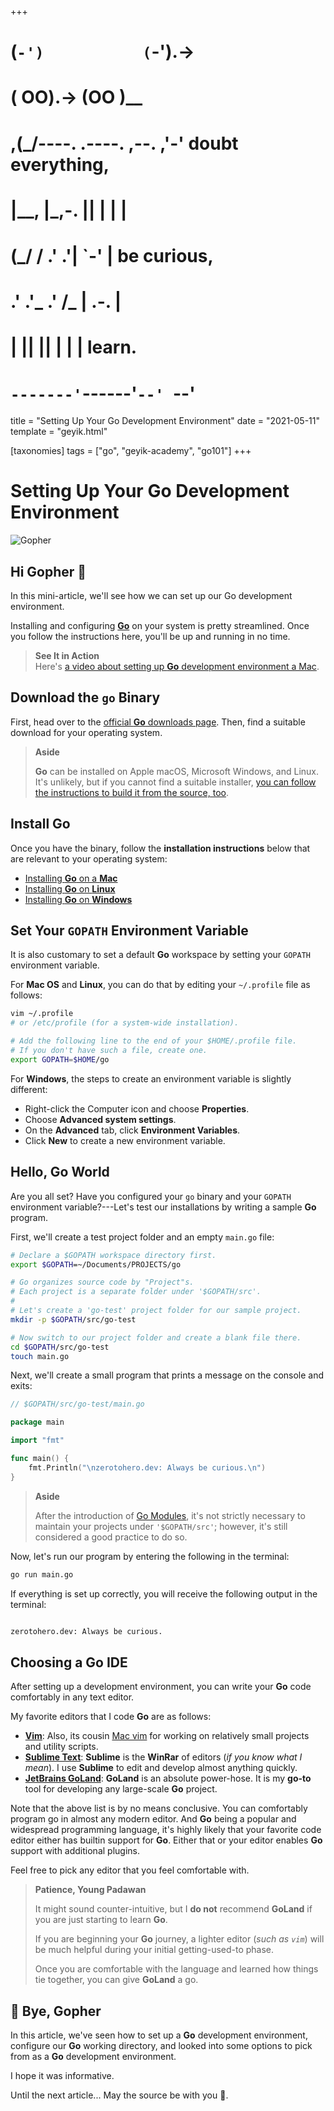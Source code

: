 +++
#   (`-')           (`-').->
#   ( OO).->        (OO )__
# ,(_/----. .----. ,--. ,'-' doubt everything,
# |__,    |\_,-.  ||  | |  |
#  (_/   /    .' .'|  `-'  | be curious,
#  .'  .'_  .'  /_ |  .-.  |
# |       ||      ||  | |  | learn.
# `-------'`------'`--' `--'

title = "Setting Up Your Go Development Environment"
date = "2021-05-11"
template = "geyik.html"

[taxonomies]
tags = ["go", "geyik-academy", "go101"]
+++

# Setting Up Your Go Development Environment

![Gopher](/images/size/w1200/2024/03/gopher.png)

## Hi Gopher 👋

In this mini-article, we'll see how we can set up our Go development environment.

Installing and configuring [**Go**](https://golang.org/) on your system is pretty streamlined. Once you follow the instructions here, you'll be up and running in no time.

> **See It in Action**  
> Here's [a video about setting up **Go** development 
> environment a Mac](@/vadideki-geyik/geyik-academy/go101/installing-go-on-mac-os.md).

## Download the `go` Binary

First, head over to the [official **Go** downloads page](https://golang.org/dl/). Then, find a suitable download for your operating system.

> **Aside**
>
> **Go** can be installed on Apple macOS, Microsoft Windows, and Linux. It's unlikely, but if you cannot find a suitable installer, [you can follow the instructions to build it from the source, too](https://golang.org/doc/install/source "Use the source, Leia.").

## Install Go

Once you have the binary, follow the **installation instructions** below that are relevant to your operating system:

* [Installing **Go** on a **Mac**](@/vadideki-geyik/geyik-academy/go101/installing-go-on-a-mac.md)
* [Installing **Go** on **Linux**](@/vadideki-geyik/geyik-academy/go101/installing-go-on-linux.md)
* [Installing **Go** on **Windows**](@/vadideki-geyik/geyik-academy/go101/installing-go-on-windows.md)

## Set Your `GOPATH` Environment Variable

It is also customary to set a default **Go** workspace by setting your `GOPATH` environment variable.

For **Mac OS** and **Linux**, you can do that by editing your `~/.profile` file as follows:

```bash
vim ~/.profile
# or /etc/profile (for a system-wide installation).

# Add the following line to the end of your $HOME/.profile file.
# If you don't have such a file, create one.
export GOPATH=$HOME/go
```

For **Windows**, the steps to create an environment variable is slightly different:

*   Right-click the Computer icon and choose **Properties**.
*   Choose **Advanced system settings**.
*   On the **Advanced** tab, click **Environment Variables**.
*   Click **New** to create a new environment variable.

## Hello, **Go** World

Are you all set? Have you configured your `go` binary and your `GOPATH` environment variable?---Let's test our installations by writing a sample **Go** program.

First, we'll create a test project folder and an empty `main.go` file:

```bash
# Declare a $GOPATH workspace directory first.
export $GOPATH=~/Documents/PROJECTS/go

# Go organizes source code by "Project"s.
# Each project is a separate folder under '$GOPATH/src'.
#
# Let's create a 'go-test' project folder for our sample project.
mkdir -p $GOPATH/src/go-test

# Now switch to our project folder and create a blank file there.
cd $GOPATH/src/go-test
touch main.go
```

Next, we'll create a small program that prints a message on the console and exits:

```go
// $GOPATH/src/go-test/main.go

package main

import "fmt"

func main() {
	fmt.Println("\nzerotohero.dev: Always be curious.\n")
}
```

> **Aside**
>
> After the introduction of [Go Modules](https://blog.golang.org/using-go-modules "Using Go Modules"), it's not strictly necessary to maintain your projects under `'$GOPATH/src'`; however, it's still considered a good practice to do so.

Now, let's run our program by entering the following in the terminal:

```bash
go run main.go
```

If everything is set up correctly, you will receive the following output in the terminal:

```bash

zerotohero.dev: Always be curious.

```

## Choosing a **Go** IDE

After setting up a development environment, you can write your **Go** code comfortably in any text editor.

My favorite editors that I code **Go** are as follows:

*   [**Vim**](https://www.vim.org/): Also, its cousin [Mac vim](https://github.com/macvim-dev/macvim) for working on relatively small projects and utility scripts.
*   [**Sublime Text**](https://www.sublimetext.com/): **Sublime** is the **WinRar** of editors (_if you know what I mean_). I use **Sublime** to edit and develop almost anything quickly.
*   [**JetBrains GoLand**](https://www.jetbrains.com/go): **GoLand** is an absolute power-hose. It is my **go-to** tool for developing any large-scale **Go** project.

Note that the above list is by no means conclusive. You can comfortably program go in almost any modern editor. And **Go** being a popular and widespread programming language, it's highly likely that your favorite code editor either has builtin support for **Go**. Either that or your editor enables **Go** support with additional plugins.

Feel free to pick any editor that you feel comfortable with.

> **Patience, Young Padawan**
>
> It might sound counter-intuitive, but I **do not** recommend **GoLand** if you are just starting to learn **Go**.
>
> If you are beginning your **Go** journey, a lighter editor (_such as `vim`_) will be much helpful during your initial getting-used-to phase.
>
> Once you are comfortable with the language and learned how things tie together, you can give **GoLand** a go.

## 👋 Bye, Gopher

In this article, we've seen how to set up a **Go** development environment, configure our **Go** working directory, and looked into some options to pick from as a **Go** development environment.

I hope it was informative.

Until the next article... May the source be with you 🦄.
